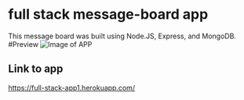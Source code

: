 # full stack message-board app
This message board was built using Node.JS, Express, and MongoDB.
#Preview
![Image of APP](https://i.imgur.com/KBlwHT7.png)

## Link to app
https://full-stack-app1.herokuapp.com/
